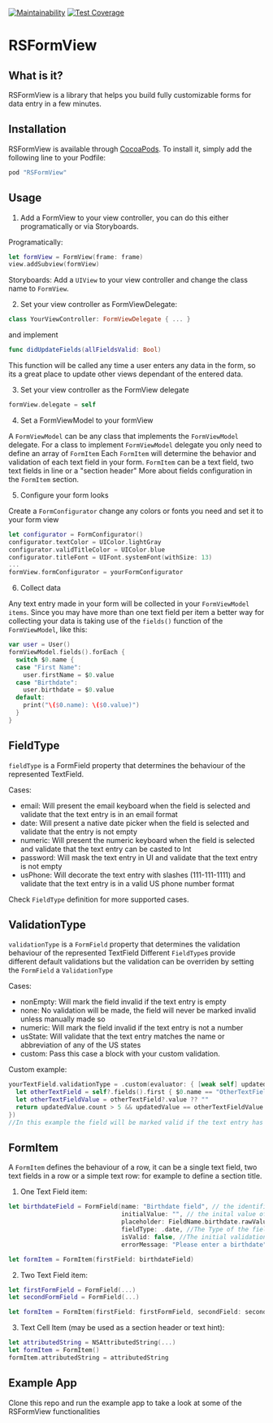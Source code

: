 [![Maintainability](https://api.codeclimate.com/v1/badges/7f79bedea0280ec94444/maintainability)](https://codeclimate.com/repos/5cd33d2d08760b668c0049c7/maintainability)
[![Test Coverage](https://api.codeclimate.com/v1/badges/7f79bedea0280ec94444/test_coverage)](https://codeclimate.com/repos/5cd33d2d08760b668c0049c7/test_coverage)

# RSFormView


## What is it?

RSFormView is a library that helps you build fully customizable forms for data entry in a few minutes. 

## Installation

RSFormView is available through [CocoaPods](http://cocoapods.org). To install it, simply add the following line to your Podfile:

```ruby
pod "RSFormView"
```
## Usage

1. Add a FormView to your view controller, you can do this either programatically or via Storyboards.


Programatically: 
```swift
let formView = FormView(frame: frame)
view.addSubview(formView)
```
Storyboards:
Add a `UIView` to your view controller and change the class name to `FormView`.

2. Set your view controller as FormViewDelegate:
```swift
class YourViewController: FormViewDelegate { ... }
```
and implement
```swift
func didUpdateFields(allFieldsValid: Bool)
```
This function will be called any time a user enters any data in the form, so its a great place to update other views dependant of the entered data.

3. Set your view controller as the FormView delegate
```swift
formView.delegate = self
```

4. Set a FormViewModel to your formView


A `FormViewModel` can be any class that implements the `FormViewModel` delegate. 
For a class to implement `FormViewModel` delegate  you only need to define an array of `FormItem`
Each `FormItem` will determine the behavior and validation of each text field in your form. 
`FormItem` can be a text field, two text fields in line or a "section header"
More about fields configuration in the `FormItem` section.

5. Configure your form looks


Create a `FormConfigurator` change any colors or fonts you need and set it to your form view
```swift
let configurator = FormConfigurator()
configurator.textColor = UIColor.lightGray
configurator.validTitleColor = UIColor.blue
configurator.titleFont = UIFont.systemFont(withSize: 13)
...
formView.formConfigurator = yourFormConfigurator
```
6. Collect data


Any text entry made in your form will be collected in your `FormViewModel`  `items`. 
Since you may have more than one text field per item a better way for collecting your data is taking use of the `fields()` function of the `FormViewModel`, like this:
```swift
var user = User()
formViewModel.fields().forEach {
  switch $0.name {
  case "First Name":
    user.firstName = $0.value
  case "Birthdate":
    user.birthdate = $0.value
  default:
    print("\($0.name): \($0.value)")
  }
}
```

## FieldType

`fieldType` is a FormField property that determines the behaviour of the represented TextField.

Cases: 
 - email: Will present the email keyboard when the field is selected and validate that the text entry is in an email format
 - date: Will present a native date picker when the field is selected and validate that the entry is not empty
 - numeric: Will present the numeric keyboard when the field is selected and validate that the text entry can be casted to Int
 - password: Will mask the text entry in UI and validate that the text entry is not empty
 - usPhone: Will decorate the text entry with slashes (111-111-1111) and validate that the text entry is in a valid US phone number format  
 
 Check `FieldType` definition for more supported cases. 
 
 ## ValidationType 
 
 `validationType` is a `FormField` property that determines the validation behaviour of the represented TextField
 Different `FieldType`s provide different default validations but the validation can be overriden by setting the `FormField` a `ValidationType` 
 
 Cases: 
 - nonEmpty: Will mark the field invalid if the text entry is empty
 - none: No validation will be made, the field will never be marked invalid unless manually made so
 - numeric: Will mark the field invalid if the text entry is not a number
 - usState: Will validate that the text entry matches the name or abbreviation of any of the US states
 - custom: Pass this case a block with your custom validation.

Custom example: 
```swift
yourTextField.validationType = .custom(evaluator: { [weak self] updatedValue in
  let otherTextField = self?.fields().first { $0.name == "OtherTextFieldName" }
  let otherTextFieldValue = otherTextField?.value ?? ""
  return updatedValue.count > 5 && updatedValue == otherTextFieldValue
})
//In this example the field will be marked valid if the text entry has mora characters than 5 and its text entry is the same as the field with identifier "OtherTextFieldName"  
```

## FormItem

A `FormItem` defines the behaviour of a row, it can be a single text field, two text fields in a row or a simple text row: for example to define a section title.

1. One Text Field item: 

```swift
let birthdateField = FormField(name: "Birthdate field", // the identifier of the field, use this to collect the data later
                               initialValue: "", // the inital value of the field, if its in a date formate it will auto select that date in the picker
                               placeholder: FieldName.birthdate.rawValue, // The placeholder when there's no value and text field title when there is
                               fieldType: .date, //The Type of the field, .date will present a native picker view when tapping on the text field
                               isValid: false, //The initial validation state. The field won't be marked invalid until data is entered or removed
                               errorMessage: "Please enter a birthdate") //The error message to be displayed when the entry is invalid or empty

let formItem = FormItem(firstField: birthdateField)
```

2. Two Text Field item: 

```swift
let firstFormField = FormField(...)
let secondFormField = FormField(...)

let formItem = FormItem(firstField: firstFormField, secondField: secondFormField)
```

3. Text Cell Item (may be used as a section header or text hint):
```swift
let attributedString = NSAttributedString(...)
let formItem = FormItem()
formItem.attributedString = attributedString
```

## Example App

Clone this repo and run the example app to take a look at some of the RSFormView functionalities 
